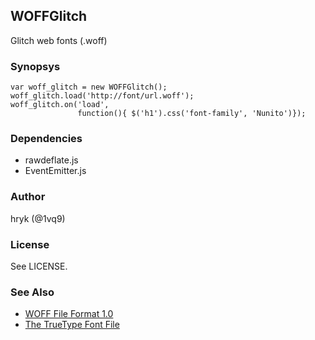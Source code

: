 WOFFGlitch
----------

Glitch web fonts (.woff)

### Synopsys

    var woff_glitch = new WOFFGlitch();
    woff_glitch.load('http://font/url.woff');
    woff_glitch.on('load',
                   function(){ $('h1').css('font-family', 'Nunito')});

### Dependencies

 * rawdeflate.js
 * EventEmitter.js

### Author

hryk (@1vq9)

### License

See LICENSE.

### See Also

 * [ WOFF File Format 1.0 ](http://www.w3.org/TR/WOFF/)
 * [The TrueType Font File](https://developer.apple.com/fonts/TTRefMan/RM06/Chap6.html)

